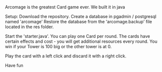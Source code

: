 Arcomage is the greatest Card game ever.
We built it in java


Setup:
Download the repository.
Create a database in pgadmin / postgresql named 'arcomage'
Restore the database from the 'arcomage.backup' file located in the res folder.


Start the 'starter.java'.
You can play one Card per round.
The cards have certain effects and cost - you will get additional resources every round.
You win if your Tower is 100 big or the other tower is at 0.

Play the card with a left click and discard it with a right click.

Have fun
